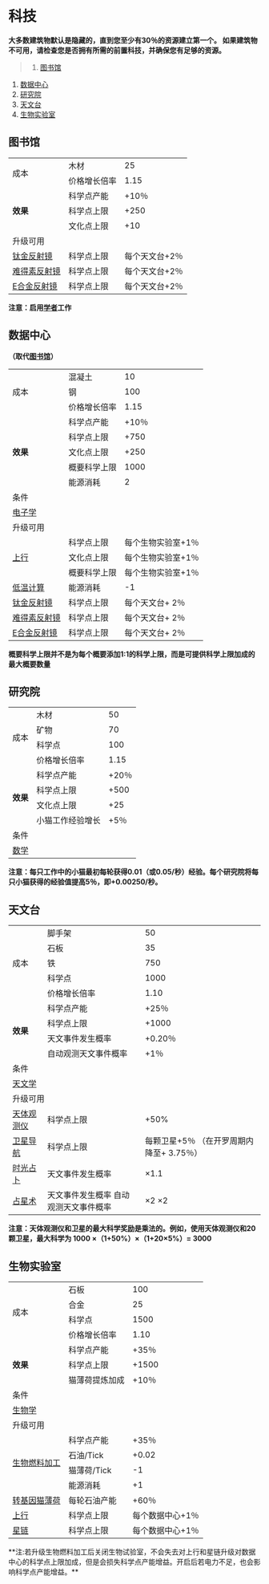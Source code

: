 # 科技
**大多数建筑物默认是隐藏的，直到您至少有30％的资源建立第一个。 如果建筑物不可用，请检查您是否拥有所需的前置科技，并确保您有足够的资源。**

>1. [图书馆](#图书馆 "图书馆")
1. [数据中心](#数据中心 "数据中心")
1. [研究院](#研究院 "研究院")
1. [天文台](#天文台 "天文台")
1. [生物实验室](#生物实验室 "生物实验室")


## 图书馆
<table class="wikitable">
	<tbody>
		<tr>
			<td rowspan="2">
							成本
			</td>
			<td >
							木材
			</td>
			<td >
							25
			</td>
		</tr>
		<tr>
			<td >
						价格增长倍率
			</td>
			<td >
						1.15
			</td>
		</tr>
		<tr>
			<td rowspan="3">
				<strong>
							效果
				</strong>
			</td>
			<td >
						科学点产能
			</td>
			<td >
						+10％
			</td>
		</tr>
		<tr>
			<td >
						科学点上限
			</td>
			<td >
						+250
			</td>
		</tr>
		<tr>
			<td >
						文化点上限
			</td>
			<td >
						+10
			</td>
		</tr>
		<tr>
			<td colspan="3">
						升级可用
			</td>
		</tr>
		<tr>
			<td>
				<a href="?file=001-猫咪百科/04-工坊/01-升级#钛金反射镜">
							钛金反射镜
				</a>
			</td>
			<td >
						科学点上限
			</td>
			<td >
						每个天文台+2％
			</td>
		</tr>
		<tr>
			<td>
				<a href="?file=001-猫咪百科/04-工坊/01-升级#难得素反射镜">
							难得素反射镜
				</a>
			</td>
			<td >
						科学点上限
			</td>
			<td >
						每个天文台+2％
			</td>
		</tr>
		<tr>
			<td>
				<a href="?file=001-猫咪百科/04-工坊/01-升级#E合金反射镜">
							E合金反射镜
				</a>
			</td>
			<td >
						科学点上限
			</td>
			<td >
						每个天文台+2％
			</td>
		</tr>
	</tbody>
</table>

**注意：启用<a href="?file=001-猫咪百科/02-村庄#学者">学者</a>工作**

## 数据中心

**（取代<a href="?file=001-猫咪百科/01-建筑物/03-科学建筑#图书馆">图书馆</a>）**

<table class="wikitable">
	<tbody>
		<tr>
			<td rowspan="3" >
							成本
			</td>
			<td>
							混凝土
			</td>
			<td>
							10
			</td>
		</tr>
		<tr>
			<td>
						钢
			</td>
			<td>
						100
			</td>
		</tr>
		<tr>
			<td>
						价格增长倍率
			</td>
			<td>
						1.15
			</td>
		</tr>
		<tr>
			<td rowspan="5">
				<strong>
							效果
				</strong>
			</td>
			<td >
						科学点产能
			</td>
			<td >
						+10％
			</td>
		</tr>
		<tr>
			<td >
						科学点上限
			</td>
			<td >
						+750
			</td>
		</tr>
		<tr>
			<td >
						文化点上限
			</td>
			<td >
						+250
			</td>
		</tr>
		<tr>
			<td >
						概要科学上限
			</td>
			<td >
						1000
			</td>
		</tr>
		<tr>
			<td >
						能源消耗
			</td>
			<td >
						2
			</td>
		</tr>
		<tr>
			<td colspan="3" >
						条件
			</td>
		</tr>
		<tr>
			<td colspan="3">
				<a href="?file=001-猫咪百科/03-科学/01-科学#电子学">
							电子学
				</a>
			</td>
		</tr>
		<tr>
			<td colspan="3" >
						升级可用
			</td>
		</tr>
		<tr>
			<td rowspan="3">
				<a href="?file=001-猫咪百科/04-工坊/01-升级#上行">
							上行
				</a>
			</td>
			<td>
						科学点上限
			</td>
			<td>
						每个生物实验室+1％
			</td>
		</tr>
		<tr>
			<td>
						文化点上限
			</td>
			<td>
						每个生物实验室+1％
			</td>
		</tr>
		<tr>
			<td>
						概要科学上限
			</td>
			<td>
						每个生物实验室+1％
			</td>
		</tr>
		<tr>
			<td>
				<a href="?file=001-猫咪百科/04-工坊/01-升级#低温计算">
							低温计算
				</a>
			</td>
			<td>
						能源消耗
			</td>
			<td>
						-1
			</td>
		</tr>
		<tr>
			<td>
				<a href="?file=001-猫咪百科/04-工坊/01-升级#钛金反射镜">
							钛金反射镜
				</a>
			</td>
			<td>
						科学点上限
			</td>
			<td>
						每个天文台+ 2％
			</td>
		</tr>
		<tr>
			<td>
				<a href="?file=001-猫咪百科/04-工坊/01-升级#难得素反射镜">
							难得素反射镜
				</a>
			</td>
			<td>
						科学点上限
			</td>
			<td>
						每个天文台+ 2％
			</td>
		</tr>
		<tr>
			<td>
				<a href="?file=001-猫咪百科/04-工坊/01-升级#E合金反射镜">
							E合金反射镜
				</a>
			</td>
			<td>
						科学点上限
			</td>
			<td>
						每个天文台+ 2％
			</td>
		</tr>
	</tbody>
</table>

**概要科学上限并不是为每个概要添加1:1的科学上限，而是可提供科学上限加成的最大概要数量**

## 研究院
<table class="wikitable">
	<tbody>
		<tr>
			<td rowspan="4">
							成本
			</td>
			<td >
							木材
			</td>
			<td >
							50
			</td>
		</tr>
		<tr>
			<td >
						矿物
			</td>
			<td >
						70
			</td>
		</tr>
		<tr>
			<td >
						科学点
			</td>
			<td >
						100
			</td>
		</tr>
		<tr>
			<td >
						价格增长倍率
			</td>
			<td >
						1.15
			</td>
		</tr>
		<tr>
			<td rowspan="4">
				<strong>
							效果
				</strong>
			</td>
			<td >
						科学点产能
			</td>
			<td >
						+20％
			</td>
		</tr>
		<tr>
			<td >
						科学点上限
			</td>
			<td >
						+500
			</td>
		</tr>
		<tr>
			<td >
						文化点上限
			</td>
			<td >
						+25
			</td>
		</tr>
		<tr>
			<td >
						小猫工作经验增长
			</td>
			<td >
						+5％
			</td>
		</tr>
		<tr>
			<td colspan="3">
						条件
			</td>
		</tr>
		<tr>
			<td colspan="3">
				<a href="?file=001-猫咪百科/03-科学/01-科学#数学">
							数学
				</a>
			</td>
		</tr>
	</tbody>
</table>

**注意：每只工作中的小猫最初每轮获得0.01（或0.05/秒）经验。每个研究院将每只小猫获得的经验值提高5％，即+0.00250/秒。**

## 天文台
<table class="wikitable">
	<tbody>
		<tr>
			<td rowspan="5">
							成本
			</td>
			<td >
							脚手架
			</td>
			<td >
							50
			</td>
		</tr>
		<tr>
			<td >
						石板
			</td>
			<td >
						35
			</td>
		</tr>
		<tr>
			<td >
						铁
			</td>
			<td >
						750
			</td>
		</tr>
		<tr>
			<td >
						科学点
			</td>
			<td >
						1000
			</td>
		</tr>
		<tr>
			<td >
						价格增长倍率
			</td>
			<td >
						1.10
			</td>
		</tr>
		<tr>
			<td rowspan="4">
				<strong>
							效果
				</strong>
			</td>
			<td >
						科学点产能
			</td>
			<td >
						+25％
			</td>
		</tr>
		<tr>
			<td >
						科学点上限
			</td>
			<td >
						+1000
			</td>
		</tr>
		<tr>
			<td >
						天文事件发生概率
			</td>
			<td >
						+0.20％
			</td>
		</tr>
		<tr>
			<td >
						自动观测天文事件概率
			</td>
			<td >
						+1％
			</td>
		</tr>
		<tr>
			<td colspan="3">
						条件
			</td>
		</tr>
		<tr>
			<td colspan="3">
				<a href="?file=001-猫咪百科/03-科学/01-科学#天文学">
							天文学
				</a>
			</td>
		</tr>
		<tr>
			<td colspan="3">
						升级可用
			</td>
		</tr>
		<tr>
			<td>
				<a href="?file=001-猫咪百科/04-工坊/01-升级#天体观测仪">
							天体观测仪
				</a>
			</td>
			<td >
						科学点上限
			</td>
			<td >
						+50%
			</td>
		</tr>
		<tr>
			<td>
				<a href="?file=001-猫咪百科/04-工坊/01-升级#卫星导航">
							卫星导航
				</a>
			</td>
			<td >
						科学点上限
			</td>
			<td >
						每颗卫星+5％ （在开罗周期内降至+ 3.75％）
			</td>
		</tr>
		<tr>
			<td>
				<a href="?file=001-猫咪百科/03-科学/02-玄学#时光占卜">
							时光占卜
				</a>
			</td>
			<td >
						天文事件发生概率
			</td>
			<td >
						×1.1
			</td>
		</tr>
		<tr>
			<td>
				<a href="?file=001-猫咪百科/03-科学/02-玄学#占星术">
							占星术
				</a>
			</td>
			<td >
						天文事件发生概率  
						自动观测天文事件概率
			</td>
			<td >
						×2  
						×2
			</td>
		</tr>
	</tbody>
</table>

**注意：天体观测仪和卫星的最大科学奖励是乘法的。例如，使用天体观测仪和20颗卫星，最大科学为 1000 ×（1+50%）×（1+20×5%）= 3000**

## 生物实验室
<table class="wikitable">
	<tbody>
		<tr>
			<td rowspan="4">
							成本
			</td>
			<td >
							石板
			</td>
			<td >
							100
			</td>
		</tr>
		<tr>
			<td >
						合金
			</td>
			<td >
						25
			</td>
		</tr>
		<tr>
			<td >
						科学点
			</td>
			<td >
						1500
			</td>
		</tr>
		<tr>
			<td >
						价格增长倍率
			</td>
			<td >
						1.10
			</td>
		</tr>
		<tr>
			<td rowspan="3">
				<strong>
							效果
				</strong>
			</td>
			<td >
						科学点产能
			</td>
			<td >
						+35％
			</td>
		</tr>
		<tr>
			<td >
						科学点上限
			</td>
			<td >
						+1500
			</td>
		</tr>
		<tr>
			<td >
						猫薄荷提炼加成
			</td>
			<td >
						+10％
			</td>
		</tr>
		<tr>
			<td colspan="3">
						条件
			</td>
		</tr>
		<tr>
			<td colspan="3">
				<a href="?file=001-猫咪百科/03-科学/01-科学#生物学">
							生物学
				</a>
			</td>
		</tr>
		<tr>
			<td colspan="3">
						升级可用
			</td>
		</tr>
		<tr>
			<td rowspan="4">
				<a href="?file=001-猫咪百科/04-工坊/01-升级#生物燃料加工">
							生物燃料加工
				</a>
			</td>
			<td >
						科学点产能
			</td>
			<td colspan="1">
						+35％
			</td>
		</tr>
		<tr>
			<td >
						石油/Tick
			</td>
			<td >
						+0.02
			</td>
		</tr>
		<tr>
			<td >
						猫薄荷/Tick
			</td>
			<td >
						-1
			</td>
		</tr>
		<tr>
			<td >
						能源消耗
			</td>
			<td >
						+1
			</td>
		</tr>
		<tr>
			<td>
				<a href="?file=001-猫咪百科/04-工坊/01-升级#转基因猫薄荷">
							转基因猫薄荷
				</a>
			</td>
			<td >
						每轮石油产能
			</td>
			<td >
						+60％
			</td>
		</tr>
		<tr>
			<td>
				<a href="?file=001-猫咪百科/04-工坊/01-升级#上行">
							上行
				</a>
			</td>
			<td >
						科学点上限
			</td>
			<td >
						每个数据中心+1％
			</td>
		</tr>
		<tr>
			<td>
				<a href="?file=001-猫咪百科/04-工坊/01-升级#星链">
							星链
				</a>
			</td>
			<td >
						科学点上限
			</td>
			<td >
						每个数据中心+1％
			</td>
		</tr>
	</tbody>
</table>
**注:若升级生物燃料加工后关闭生物试验室，不会失去对上行和星链升级对数据中心的科学点上限加成，但是会损失科学点产能增益。开启后若电力不足，也会影响科学点产能增益。**

